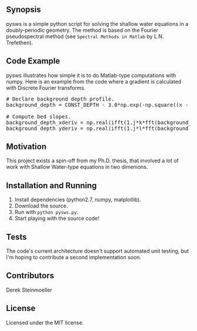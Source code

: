 ## Synopsis

pysws is a simple python script for solving the shallow water equations in a doubly-periodic geometry. The method is based on the Fourier pseudospectral method (see `Spectral Methods in Matlab` by L.N. Trefethen).

## Code Example

pysws illustrates how simple it is to do Matlab-type computations with numpy. Here is an example from the code where a gradient is calculated with Discrete Fourier transforms.

<pre>
# Declare background depth profile.
background_depth = CONST_DEPTH - 3.0*np.exp(-np.square((x - 0.5*LX)/(LX/5.0)))

# Compute bed slopes.
background_depth_xderiv = np.real(ifft(1.j*k*fft(background_depth, axis=1), axis=1))
background_depth_yderiv = np.real(ifft(1.j*l*fft(background_depth, axis=0), axis=0))
</pre>

## Motivation

This project exists a spin-off from my Ph.D. thesis, that involved a lot of work with Shallow Water-type equations in two dimenions.

## Installation and Running

1. Install dependencies (python2.7, numpy, matplotlib).
2. Download the source.
3. Run with `python pysws.py`.
4. Start playing with the source code!

## Tests

The code's current architecture doesn't support automated unit testing, but I'm hoping to contribute a second implementation soon.

## Contributors

Derek Steinmoeller

## License

Licensed under the MIT license.
